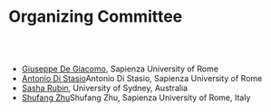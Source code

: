 <h1>Organizing Committee</h1>
<br>
<br>
<ul role="list">
    <li> <a href="http://www.diag.uniroma1.it//degiacom/">Giuseppe De Giacomo</a>, Sapienza University of Rome</li>
    <li><a href="https://www.diag.uniroma1.it/users/antonio_di-stasio">Antonio Di Stasio</a>Antonio Di Stasio, Sapienza University of Rome</li>
    <li><a href="https://sasharubin.github.io">Sasha Rubin</a>, University of Sydney, Australia </li>
    <li><a href="https://shufang-zhu.github.io/">Shufang Zhu</a>Shufang Zhu, Sapienza University of Rome, Italy</li>
</ul>

